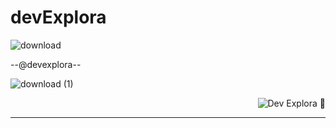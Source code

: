 # devExplora


![download](https://github.com/caoslourenco/devExplora/assets/18141491/e7e3392b-a436-40f6-b1f8-6167bdb077a9)

--@devexplora--

![download (1)](https://github.com/caoslourenco/devExplora/assets/18141491/a687b0e2-f3ad-4091-bf34-dc2b53decee1)

<p align="right">
  <img src="https://komarev.com/ghpvc/?username=clourdenc&label=Dev+Explora+%F0%9F%91%A8%E2%80%8D%F0%9F%9A%80&color=6e9994" alt="Dev Explora 🫎"/>
</p>

--------------------------------------------
<!--# Blog Platform with Spring Boot and Docker

This is a basic project to create a blogging platform using Spring Boot, Docker, and other relevant technologies. The platform allows users to create, edit, and publish posts, as well as interact through comments. Administrators have access to additional functionalities such as content moderation and user management.

## Project Setup:

1. **Create a new Spring Boot project** using Spring Initializr or your favorite IDE.
2. **Add necessary dependencies**, such as Spring Web, Spring Data JPA, Spring Security, Thymeleaf, and MySQL (or another database of your choice).

## Data Modeling:

1. **Create entities** to represent the main elements of the blog, such as `User`, `Post`, and `Comment`.
2. **Configure relationships** between these entities, such as a one-to-many relationship between `User` and `Post`, and between `Post` and `Comment`.

## Implementation of Persistence Layer:

1. **Configure database access** using Spring Data JPA.
2. **Define repository interfaces** for each entity to perform CRUD operations (create, read, update, delete).

## Development of Service Layer:

1. **Create services** to handle business logic related to users, posts, and comments.
2. **Implement methods** to create, retrieve, update, and delete users, posts, and comments.

## Security Configuration:

1. **Utilize Spring Security** to configure authentication and authorization.
2. **Define security rules** to restrict access to protected resources, such as admin pages and operations for creating/updating posts.

## User Interface Development:

1. **Create controllers** to handle HTTP requests from users, such as post creation, comment addition, etc.
2. **Implement HTML pages** (using Thymeleaf or another technology of your choice) to render the user interface.

## Implementation of Additional Features:

1. **Add functionalities** such as post search, sorting, tags, etc.
2. **Implement user profile pages** where users can view their own posts, comments, etc.

## Development of Administration System:

1. **Create administration pages** protected by authentication.
2. **Implement functionalities** such as user or post deletion, comment moderation, etc.

## Testing and Debugging:

1. **Write unit and integration tests** to ensure the correct functioning of the application.
2. **Debug and fix issues** that arise during development.

## Dockerization of the Application:

1. **Create a Dockerfile** to build the Spring Boot application image.
2. **Define the necessary steps** to package the application into a Docker container.

## Deployment and Execution:

1. **Use Docker Compose** to define and manage the necessary services.
2. **Execute Docker Compose** to build and start the containers.

This guide provides a basic framework for creating a functional blogging platform. You can customize and extend it as needed to meet your specifications and additional requirements.
